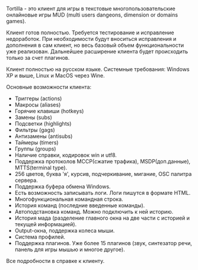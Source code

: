 Tortilla - это клиент для игры в текстовые многопользовательские онлайновые игры MUD
(multi users dangeons, dimension or domains games).

Клиент готов полностью. Требуется тестирование и исправление недоработок.
При необходимости будут вноситься исправления и дополнения в сам клиент,
но весь базовый объем функциональности уже реализован.
Дальнейшее расширение клиента будет происходить только за счет плагинов.

Клиент полностью на русском языке.
Системные требования: Windows XP и выше, Linux и MacOS через Wine.

Основные возможности клиента:

 - Триггеры (actions)
 - Макросы (aliases)
 - Горячие клавиши (hotkeys)
 - Замены (subs)
 - Подсветки (highlights)
 - Фильтры (gags)
 - Антизамены (antisubs)
 - Таймеры (timers)
 - Группы (groups)
 - Наличие справки, кодировок win и utf8.
 - Поддержка протоколов MCCP(сжатие трафика), MSDP(доп.данные), MTTS(terminal type).
 - 256 цветов, буква 'я', курсив, подчеркивание, мигание, OSC палитра сервера.
 - Поддержка буфера обмена Windows.
 - Есть возможность записывать логи. Логи пишутся в формате HTML.
 - Многофункциональная командная строка.
 - История команд (последние введенные команды).
 - Автоподстановка команд. Можно подключить к ней историю.
 - История мада (разделение главного окна на две части с историей и текущей информацией).
 - Output-окна, поддержка колеса мыши.
 - Система профилей.
 - Поддержка плагинов. Уже более 15 плагинов (звук, синтезатор речи, панель для игры мышью 
 и многое другое).

Все подробности в справке к клиенту.
